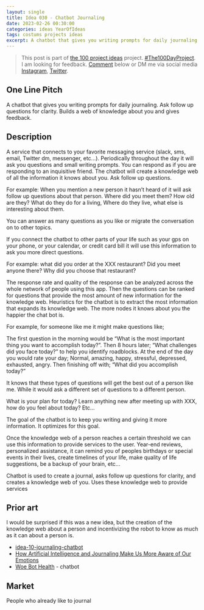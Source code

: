 ```yaml
---
layout: single
title: Idea 030 - Chatbot Journaling
date: 2023-02-26 00:30:00
categories: ideas YearOfIdeas
tags: costums projects ideas
excerpt: A chatbot that gives you writing prompts for daily journaling. Ask follow up questions for clarity. Builds a web of knowledge about you and gives feedback
---
```


> This post is part of [the 100 project ideas](/projects/2023-100-ideas/) project. [#The100DayProject](https://www.the100dayproject.org/). I am looking for feedback. <a href='#utterances-comments'>Comment</a> below or DM me via social media <a href="https://instagram.com/funvill" rel="nofollow noopener noreferrer"><i class="fab fa-fw fa-instagram" aria-hidden="true"></i><span class="label">Instagram</span></a>, <a href="https://twitter.com/funvill" rel="nofollow noopener noreferrer"><i class="fab fa-fw fa-twitter" aria-hidden="true"></i><span class="label">Twitter</span></a>.

## One Line Pitch

A chatbot that gives you writing prompts for daily journaling. Ask follow up questions for clarity. Builds a web of knowledge about you and gives feedback.

## Description

A service that connects to your favorite messaging service (slack, sms, email, Twitter dm, messenger, etc...). Periodically throughout the day it will ask you questions and small writing prompts. You can respond as if you are responding to an inquisitive friend. The chatbot will create a knowledge web of all the information it knows about you. Ask follow up questions.

For example: When you mention a new person it hasn’t heard of it will ask follow up questions about that person. Where did you meet them? How old are they? What do they do for a living, Where do they live, what else is interesting about them.

You can answer as many questions as you like or migrate the conversation on to other topics.

If you connect the chatbot to other parts of your life such as your gps on your phone, or your calendar, or credit card bill it will use this information to ask you more direct questions.

For example: what did you order at the XXX restaurant? Did you meet anyone there? Why did you choose that restaurant?

The response rate and quality of the response can be analyzed across the whole network of people using this app. Then the questions can be ranked for questions that provide the most amount of new information for the knowledge web. Heuristics for the chatbot is to extract the most information that expands its knowledge web. The more nodes it knows about you the happier the chat bot is.

For example, for someone like me it might make questions like;

The first question in the morning would be “What is the most important thing you want to accomplish today?”. Then 8 hours later; “What challenges did you face today?” to help you identify roadblocks. At the end of the day you would rate your day; Normal, amazing, happy, stressful, depressed, exhausted, angry. Then finishing off with; “What did you accomplish today?”

It knows that these types of questions will get the best out of a person like me. While it would ask a different set of questions to a different person.

What is your plan for today? Learn anything new after meeting up with XXX, how do you feel about today? Etc…

The goal of the chatbot is to keep you writing and giving it more information. It optimizes for this goal.

Once the knowledge web of a person reaches a certain threshold we can use this information to provide services to the user. Year-end reviews, personalized assistance, it can remind you of peoples birthdays or special events in their lives, create timelines of your life, make quality of life suggestions, be a backup of your brain, etc…

Chatbot is used to create a journal, asks follow up questions for clarity, and creates a knowledge web of you. Uses these knowledge web to provide services

## Prior art

I would be surprised if this was a new idea, but the creation of the knowledge web about a person and incentivizing the robot to know as much as it can about a person is.

- [idea-10-journaling-chatbot](https://medium.com/idailies/idea-10-journaling-chatbot-1d596c656835)
- [How Artificial Intelligence and Journaling Make Us More Aware of Our Emotions](https://writingcooperative.com/how-artificial-intelligence-and-journaling-make-us-more-aware-of-our-emotions-d7a32ef34ede)
- [Woe Bot Health](https://woebothealth.com/adult-mental-health/) - chatbot

## Market

People who already like to journal
